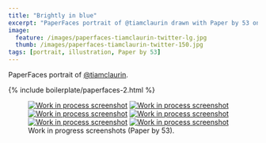 ```yaml
---
title: "Brightly in blue"
excerpt: "PaperFaces portrait of @tiamclaurin drawn with Paper by 53 on an iPad."
image: 
  feature: /images/paperfaces-tiamclaurin-twitter-lg.jpg
  thumb: /images/paperfaces-tiamclaurin-twitter-150.jpg
tags: [portrait, illustration, Paper by 53]
---
```


PaperFaces portrait of [@tiamclaurin](http://twitter.com/tiamclaurin).

{% include boilerplate/paperfaces-2.html %}

<figure class="half">
	<a href="{{ site.url }}/images/paperfaces-tiamclaurin-process-1-lg.jpg"><img src="{{ site.url }}/images/paperfaces-tiamclaurin-process-1-600.jpg" alt="Work in process screenshot"></a>
	<a href="{{ site.url }}/images/paperfaces-tiamclaurin-process-2-lg.jpg"><img src="{{ site.url }}/images/paperfaces-tiamclaurin-process-2-600.jpg" alt="Work in process screenshot"></a>
	<a href="{{ site.url }}/images/paperfaces-tiamclaurin-process-3-lg.jpg"><img src="{{ site.url }}/images/paperfaces-tiamclaurin-process-3-600.jpg" alt="Work in process screenshot"></a>
	<a href="{{ site.url }}/images/paperfaces-tiamclaurin-process-4-lg.jpg"><img src="{{ site.url }}/images/paperfaces-tiamclaurin-process-4-600.jpg" alt="Work in process screenshot"></a>
	<a href="{{ site.url }}/images/paperfaces-tiamclaurin-process-5-lg.jpg"><img src="{{ site.url }}/images/paperfaces-tiamclaurin-process-5-600.jpg" alt="Work in process screenshot"></a>
	<a href="{{ site.url }}/images/paperfaces-tiamclaurin-process-6-lg.jpg"><img src="{{ site.url }}/images/paperfaces-tiamclaurin-process-6-600.jpg" alt="Work in process screenshot"></a>
	<figcaption>Work in progress screenshots (Paper by 53).</figcaption>
</figure>